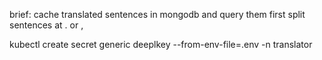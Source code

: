 brief:
cache translated sentences in mongodb and query them first
split sentences at . or ,

kubectl create secret generic deeplkey --from-env-file=.env -n translator